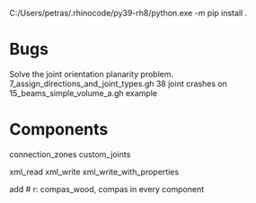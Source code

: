 C:/Users/petras/.rhinocode/py39-rh8/python.exe -m pip install .

# Bugs

Solve the joint orientation planarity problem.
7_assign_directions_and_joint_types.gh
38 joint crashes on 15_beams_simple_volume_a.gh example




# Components

connection_zones
custom_joints

xml_read
xml_write
xml_write_with_properties

add # r: compas_wood, compas in every component